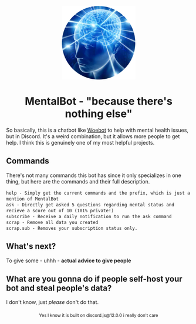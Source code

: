 <div align="center"><img src="https://raw.githubusercontent.com/ajskateboarder/stuff/main/brain.png" height="200"><br><h1>MentalBot - "because there's nothing else"</h1></div>

So basically, this is a chatbot like [Woebot](https://woebothealth.com/) to help with mental health issues, but in Discord. It's a weird combination, but it allows more people to get help. I think this is genuinely one of my most helpful projects.

## Commands
There's not many commands this bot has since it only specializes in one thing, but here are the commands and their full description.

```
help - Simply get the current commands and the prefix, which is just a mention of MentalBot
ask - Directly get asked 5 questions regarding mental status and recieve a score out of 10 (101% private!)
subscribe - Receive a daily notification to run the ask command
scrap - Remove all data you created
scrap.sub - Removes your subscription status only.
```

## What's next?
To give some - uhhh - **actual advice to give people**

## What are you gonna do if people self-host your bot and steal people's data?
I don't know, just *please* don't do that.

<p align="center"><sub>Yes I know it is built on discord.js@12.0.0 i really don't care</sub></p>
